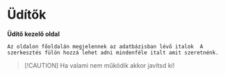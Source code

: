 # Üdítők

**Üdítő kezelő oldal**

```Az oldalon főoldalán megjelennek az adatbázisban lévő italok  A szerkesztés fülön hozzá lehet adni mindenféle italt amit szeretnénk.```

>[!CAUTION] Ha valami nem működik akkor javítsd ki!

